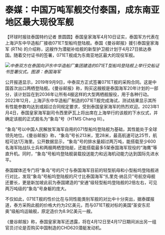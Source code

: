# 泰媒：中国万吨军舰交付泰国，成东南亚地区最大现役军舰

【环球时报驻泰国特约记者 景圆圆】泰国皇家海军4月10日证实，泰国军方代表在上海沪东中华造船厂接收071ET型船坞登陆舰。泰国《曼谷邮报》援引泰国皇家海军
(RTN) 的介绍称，这艘作为潜艇补给舰的新型护卫舰计划于4月27日抵达泰国。随着交付证书的签署，071ET舰成为东南亚地区最大的现役军舰。

![](https://inews.gtimg.com/om_bt/OIDKNnT8UpTKRgKRBUfikGRuissMr1AtNTkWD0KMzXh98AA/1000)_中泰双方在泰国向沪东中华造船厂集团建造的071ET型船坞登陆舰上举行交船证书签署仪式。图源：泰国海军_

公开报道显示，2019年9月9日，中泰双方正式签署071ET舰的采购合同。这是中国首次出口两栖登陆舰。《曼谷邮报》称，购买这艘舰是泰国海军20年计划的一部分，该计划旨在到2036年让所有4艘这样的大型两栖舰服役，用于各种行动。2022年12月，上海沪东中华造船厂制造的071ET舰完成海试，测试结果显示其所有性能参数均达到或超过合同规定要求，受到泰国皇家海军的热烈欢迎。2023年1月4日，泰国皇家海军副司令西里萨瓦上将出席在上海举行的该舰的下水仪式，并确定该舰的正式舰名为“象岛”号（HTMS
Chang III）。

“象岛”号以中国人民解放军海军自用的071型船坞登陆舰为基础，其性能处于全球领先地位。《曼谷邮报》称，“象岛”号长213米，宽28米，最高航速可达25节，航程可达1万海里。公开数据显示，“象岛”号的排水量超过两万吨，能搭载至少600名海军陆战队士兵和两艘两栖登陆艇，还能搭载最多5架泰国海军现役的“海鹰”等直升机。同时，“象岛”号船坞登陆舰装载投送能力和远海机动能力达到国际先进水平。

泰国媒体还专门将“象岛”号的尺寸与泰国海军目前的轻型航母和小型船坞登陆舰进行对比，发现“象岛”号船坞登陆舰的尺寸比泰国海军“扎里克·纳吕贝”号航空母舰还要长，更是新加坡此前为泰国建造的“安通”级轻型船坞登陆舰的2倍左右，可见两万吨级的“象岛”号身躯的庞大。

不仅如此，071ET舰的性价比在与同性能类别军舰的对比中十分突出，据泰媒报道，泰方采购此舰的价格大约为2亿美元，而与071ET舰对标的美国“圣安东尼奥”级船坞运输舰，原定造价为8.9亿美元一艘。

《曼谷邮报》称，泰国皇家海军还透露，将在4月12日至4月17日期间派出另一组官员讨论是否购买中国制造的CHD620潜艇发动机。

